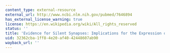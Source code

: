 ```yaml
---
content_type: external-resource
external_url: http://www.ncbi.nlm.nih.gov/pubmed/7646894
has_external_license_warning: true
license: https://en.wikipedia.org/wiki/All_rights_reserved
status: ''
title: 'Evidence for Silent Synapses: Implications for the Expression of LTP'
uid: 32362cba-1ff8-4e20-af40-42448607ab90
wayback_url: ''
---
```

